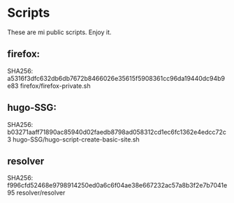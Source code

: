 # Scripts

These are mi public scripts. Enjoy it.

## firefox:

SHA256: a5316f3dfc632db6db7672b8466026e35615f5908361cc96da19440dc94b9e83  firefox/firefox-private.sh

## hugo-SSG:

SHA256: b03271aaff71890ac85940d02faedb8798ad058312cd1ec6fc1362e4edcc72c3  hugo-SSG/hugo-script-create-basic-site.sh

## resolver

SHA256: f996cfd52468e9798914250ed0a6c6f04ae38e667232ac57a8b3f2e7b7041e95  resolver/resolver
